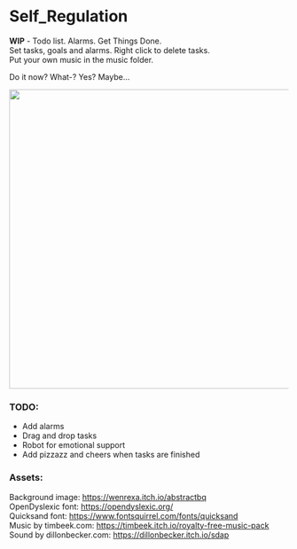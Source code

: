 # Self_Regulation

**WIP** - Todo list. Alarms. Get Things Done. <br />
Set tasks, goals and alarms. Right click to delete tasks. <br />
Put your own music in the music folder. <br />

Do it now? What-? Yes? Maybe... <br />

<image src="https://user-images.githubusercontent.com/38061493/133556752-6f8070e4-7fda-4160-b60e-e85ca14be3e9.png" width="960" height="540"/>


### TODO:
* Add alarms
* Drag and drop tasks
* Robot for emotional support
* Add pizzazz and cheers when tasks are finished


### Assets:

Background image: https://wenrexa.itch.io/abstractbq <br />
OpenDyslexic font: https://opendyslexic.org/ <br />
Quicksand font: https://www.fontsquirrel.com/fonts/quicksand <br />
Music by timbeek.com: https://timbeek.itch.io/royalty-free-music-pack <br />
Sound by dillonbecker.com: https://dillonbecker.itch.io/sdap <br />
